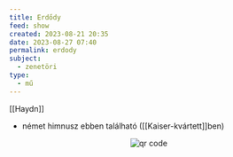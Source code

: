 ```yaml
---
title: Erdődy
feed: show
created: 2023-08-21 20:35
date: 2023-08-27 07:40
permalink: erdody
subject:
  - zenetöri
type:
  - mű
---
```


[[Haydn]]

- német himnusz ebben található ([[Kaiser-kvártett]]ben)



<p style="text-align: center;"><img src="https://chart.googleapis.com/chart?cht=qr&chl=https://notes.andrasdenes.com/erdody-kvartett&chs=180x180&choe=UTF-8&chld=L|2" alt="qr code"></p>

